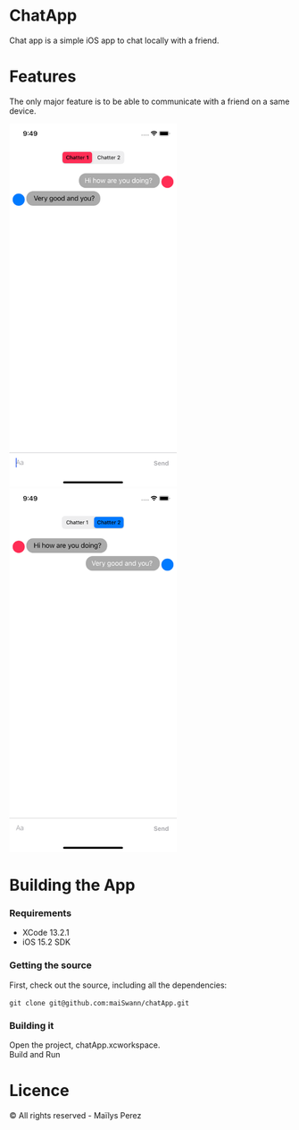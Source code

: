 # ChatApp

Chat app is a simple iOS app to chat locally with a friend. 

# Features

The only major feature is to be able to communicate with a friend on a same device.

<img src="feature1.png" width="300"> <img src="feature2.png" width="300">

# Building the App

### Requirements

- XCode 13.2.1
- iOS 15.2 SDK

### Getting the source

First, check out the source, including all the dependencies:

`git clone git@github.com:maiSwann/chatApp.git`

### Building it

Open the project, chatApp.xcworkspace.<br>
Build and Run<br>

# Licence

© All rights reserved - Maïlys Perez
